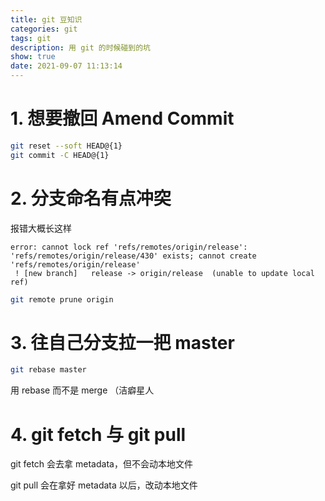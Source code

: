 ```yaml
---
title: git 豆知识
categories: git
tags: git
description: 用 git 的时候碰到的坑
show: true
date: 2021-09-07 11:13:14
---
```


# 1. 想要撤回 Amend Commit

```bash
git reset --soft HEAD@{1}
git commit -C HEAD@{1}
```

# 2. 分支命名有点冲突

报错大概长这样
```
error: cannot lock ref 'refs/remotes/origin/release': 'refs/remotes/origin/release/430' exists; cannot create 'refs/remotes/origin/release'
 ! [new branch]   release -> origin/release  (unable to update local ref)
```
```bash
git remote prune origin
```

# 3. 往自己分支拉一把 master

```bash
git rebase master
```

用 rebase 而不是 merge （洁癖星人

# 4. git fetch 与 git pull

git fetch 会去拿 metadata，但不会动本地文件

git pull 会在拿好 metadata 以后，改动本地文件